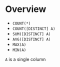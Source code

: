 # Overview

- `COUNT(*)`
- `COUNT([DISTINCT] A)`
- `SUM([DISTINCT] A)`
- `AVG([DISTINCT] A)`
- `MAX(A)`
- `MIN(A)`

`A` is a single column
